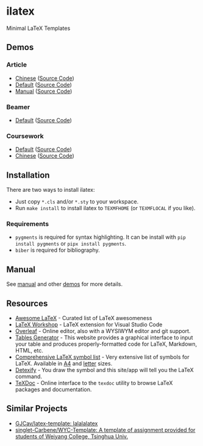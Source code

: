 # ilatex

Minimal LaTeX Templates

## Demos

### Article

- [Chinese](./demo/article/chinese/chinese.pdf) ([Source Code](https://github.com/liblaf/ilatex/blob/main/demo/article/chinese/chinese.tex))
- [Default](./demo/article/default/default.pdf) ([Source Code](https://github.com/liblaf/ilatex/blob/main/demo/article/default/default.tex))
- [Manual](./demo/article/manual/manual.pdf) ([Source Code](https://github.com/liblaf/ilatex/blob/main/demo/article/manual/manual.tex))

### Beamer

- [Default](./demo/beamer/default/default.pdf) ([Source Code](https://github.com/liblaf/ilatex/blob/main/demo/beamer/default/default.tex))

### Coursework

- [Default](./demo/work/default/default.pdf) ([Source Code](https://github.com/liblaf/ilatex/blob/main/demo/work/default/default.tex))
- [Chinese](./demo/work/chinese/chinese.pdf) ([Source Code](https://github.com/liblaf/ilatex/blob/main/demo/work/chinese/chinese.tex))

## Installation

There are two ways to install ilatex:

- Just copy `*.cls` and/or `*.sty` to your workspace.
- Run `make install` to install ilatex to `TEXMFHOME` (or `TEXMFLOCAL` if you like).

### Requirements

- `pygments` is required for syntax highlighting. It can be install with `pip install pygments` or `pipx install pygments`.
- `biber` is required for bibliography.

## Manual

See [manual](./demo/article/manual/manual.pdf) and other [demos](#demos) for more details.

## Resources

- [Awesome LaTeX](https://github.com/egeerardyn/awesome-LaTeX) - Curated list of LaTeX awesomeness
- [LaTeX Workshop](https://github.com/James-Yu/LaTeX-Workshop) - LaTeX extension for Visual Studio Code
- [Overleaf](https://www.overleaf.com) - Online editor, also with a WYSIWYM editor and git support.
- [Tables Generator](https://tablesgenerator.com) - This website provides a graphical interface to input your table and produces properly-formatted code for LaTeX, Markdown, HTML, etc.
- [Comprehensive LaTeX symbol list](https://www.ctan.org/tex-archive/info/symbols/comprehensive/) - Very extensive list of symbols for LaTeX. Available in [A4](https://mirrors.ctan.org/info/symbols/comprehensive/symbols-a4.pdf) and [letter](https://mirrors.ctan.org/info/symbols/comprehensive/symbols-letter.pdf) sizes.
- [Detexify](https://detexify.kirelabs.org/classify.html) - You draw the symbol and this site/app will tell you the LaTeX command.
- [TeXDoc](https://texdoc.org) - Online interface to the `texdoc` utility to browse LaTeX packages and documentation.

## Similar Projects

- [GJCav/latex-template: lalalalatex](https://github.com/GJCav/latex-template)
- [singlet-Carbene/WYC-Template: A template of assignment provided for students of Weiyang College, Tsinghua Univ.](https://github.com/singlet-Carbene/WYC-Template)
